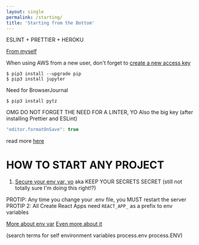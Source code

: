 ```yaml
---
layout: single
permalink: /starting/
title: 'Starting from the Bottom'
---
```


ESLINT + PRETTIER + HEROKU

[From myself](https://aaroncaraway.github.io/dailylog-11-27-20/)

When using AWS from a new user, don't forget to [create a new access key](https://help.bittitan.com/hc/en-us/articles/115008255268-How-do-I-find-my-AWS-Access-Key-and-Secret-Access-Key-)

```console
$ pip3 install --upgrade pip
$ pip3 install jupyter
```

Need for BrowserJournal

```console
$ pip3 install pytz
```

OMG DO NOT FORGET THE NEED FOR A LINTER, YO
Also the big key (after installing Prettier and ESLint)

```javascript
"editor.formatOnSave": true
```

read more [here](https://hackernoon.com/write-beautiful-and-consistent-javascript-code-using-eslint-prettier-and-vscode-760837fdef89)

# HOW TO START ANY PROJECT

1. [Secure your env var, yo](https://medium.com/codait/environment-variables-or-keeping-your-secrets-secret-in-a-node-js-app-99019dfff716)
   aka KEEP YOUR SECRETS SECRET (still not totally sure I'm doing this right!?)

PROTIP: Any time you change your .env file, you MUST restart the server
PROTIP 2: All Create React Apps need `REACT_APP_` as a prefix to env variables

[More about env var](https://medium.com/@trekinbami/using-environment-variables-in-react-6b0a99d83cf5)
[Even more about it](https://create-react-app.dev/docs/adding-custom-environment-variables)

(search terms for self environment variables process.env process.ENV)
